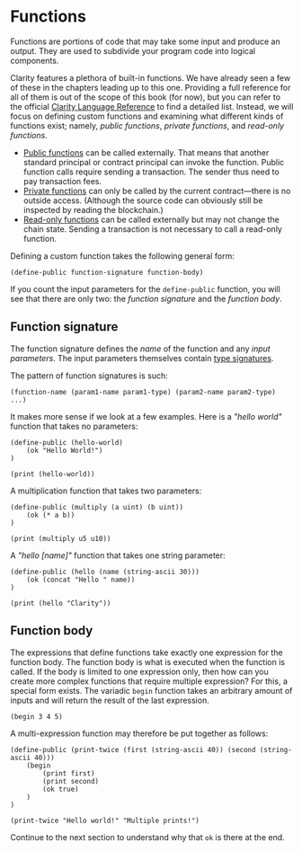 # Functions

Functions are portions of code that may take some input and produce an output.
They are used to subdivide your program code into logical components.

Clarity features a plethora of built-in functions. We have already seen a few of
these in the chapters leading up to this one. Providing a full reference for all
of them is out of the scope of this book (for now), but you can refer to the
official
[Clarity Language Reference](https://docs.stacks.co/references/language-functions)
to find a detailed list. Instead, we will focus on defining custom functions and
examining what different kinds of functions exist; namely, _public functions_,
_private functions_, and _read-only functions_.

- [Public functions](ch05-01-public-functions.md) can be called externally. That
  means that another standard principal or contract principal can invoke the
  function. Public function calls require sending a transaction. The sender thus
  need to pay transaction fees.
- [Private functions](ch05-02-private-functions.md) can only be called by the
  current contract—there is no outside access. (Although the source code can
  obviously still be inspected by reading the blockchain.)
- [Read-only functions](ch05-03-read-only-functions.md) can be called externally
  but may not change the chain state. Sending a transaction is not necessary to
  call a read-only function.

Defining a custom function takes the following general form:

```Clarity,{"nonplayable":true}
(define-public function-signature function-body)
```

If you count the input parameters for the `define-public` function, you will see
that there are only two: the _function signature_ and the _function body_.

## Function signature

The function signature defines the _name_ of the function and any _input
parameters_. The input parameters themselves contain
[type signatures](ch04-02-variables.md#type-signatures).

The pattern of function signatures is such:

```Clarity,{"noneditable":true,"nonplayable":true}
(function-name (param1-name param1-type) (param2-name param2-type) ...)
```

It makes more sense if we look at a few examples. Here is a _"hello world"_
function that takes no parameters:

```Clarity
(define-public (hello-world)
	(ok "Hello World!")
)

(print (hello-world))
```

A multiplication function that takes two parameters:

```Clarity
(define-public (multiply (a uint) (b uint))
	(ok (* a b))
)

(print (multiply u5 u10))
```

A _"hello [name]"_ function that takes one string parameter:

```Clarity
(define-public (hello (name (string-ascii 30)))
	(ok (concat "Hello " name))
)

(print (hello "Clarity"))
```

## Function body

The expressions that define functions take exactly one expression for the
function body. The function body is what is executed when the function is
called. If the body is limited to one expression only, then how can you create
more complex functions that require multiple expression? For this, a special
form exists. The variadic `begin` function takes an arbitrary amount of inputs
and will return the result of the last expression.

```Clarity
(begin 3 4 5)
```

A multi-expression function may therefore be put together as follows:

```Clarity
(define-public (print-twice (first (string-ascii 40)) (second (string-ascii 40)))
	(begin
		(print first)
		(print second)
		(ok true)
	)
)

(print-twice "Hello world!" "Multiple prints!")
```

Continue to the next section to understand why that `ok` is there at the end.
